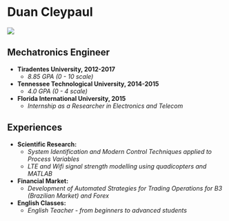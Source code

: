 # Duan Cleypaul
![](https://scontent.fbfh2-1.fna.fbcdn.net/v/t1.0-9/28377876_1443562479086420_6274191746061539232_n.jpg?_nc_cat=100&_nc_oc=AQnYQ1U7kePaDoAM9uIUwU-92tlvv92PFuqidiXaFD3GDO0s4B4gTy2XreAnQvCJ0oc&_nc_ht=scontent.fbfh2-1.fna&oh=c348084efa17da8cde31df546e722370&oe=5E24682A)

## Mechatronics Engineer
* **Tiradentes University, 2012-2017**
  * *8.85 GPA (0 - 10 scale)*
* **Tennessee Technological University, 2014-2015**
  * *4.0 GPA (0 - 4 scale)*
* **Florida International University, 2015**
  * *Internship as a Researcher in Electronics and Telecom*

## Experiences
* **Scientific Research:**
  * *System Identification and Modern Control Techniques applied to Process Variables*
  * *LTE and Wifi signal strength modelling using quadicopters and MATLAB*
* **Financial Market:**
  * *Development of Automated Strategies for Trading Operations for B3 (Brazilian Market) and Forex*
* **English Classes:**
  * *English Teacher - from beginners to advanced students*

